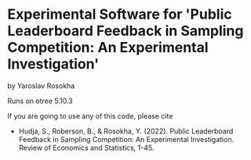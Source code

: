 # Experimental Software for 'Public Leaderboard Feedback in Sampling Competition: An Experimental Investigation' 
by Yaroslav Rosokha

Runs on otree 5.10.3

If you are going to use any of this code, please cite

- Hudja, S., Roberson, B., & Rosokha, Y. (2022). Public Leaderboard Feedback in Sampling Competition: An Experimental Investigation. Review of Economics and Statistics, 1-45.
